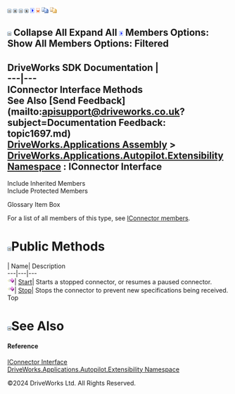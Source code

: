 ![](dotnetimages/collapse.gif) ![](dotnetimages/expand.gif) ![](dotnetimages/collapse.gif) ![](dotnetimages/expand.gif) ![](dotnetimages/drpdown.gif) ![](dotnetimages/drpdown_orange.gif) ![](dotnetimages/copycode.gif) ![](dotnetimages/copycodeHighlight.gif)

![](dotnetimages/collapse.gif) Collapse All Expand All ![](dotnetimages/drpdown.gif) Members Options: Show All  Members Options: Filtered   
---  
DriveWorks SDK Documentation  |   
---|---  
IConnector Interface Methods   
See Also [Send Feedback](mailto:apisupport@driveworks.co.uk?subject=Documentation Feedback: topic1697.md)  
[DriveWorks.Applications Assembly](topic13.md) > [DriveWorks.Applications.Autopilot.Extensibility Namespace](topic1633.md) : IConnector Interface  
---  
  
Include Inherited Members    
Include Protected Members    


Glossary Item Box

For a list of all members of this type, see [IConnector members](topic1698.md).

# ![](dotnetimages/collapse.gif)Public Methods

| Name| Description  
---|---|---  
![ Method](dotnetimages/Method.gif)| [Start](topic1702.md)| Starts a stopped connector, or resumes a paused connector.   
![ Method](dotnetimages/Method.gif)| [Stop](topic1703.md)| Stops the connector to prevent new specifications being received.   
Top

# ![](dotnetimages/collapse.gif)See Also

#### Reference

[IConnector Interface](topic1697.md)   
[DriveWorks.Applications.Autopilot.Extensibility Namespace](topic1633.md)

©2024 DriveWorks Ltd. All Rights Reserved.
